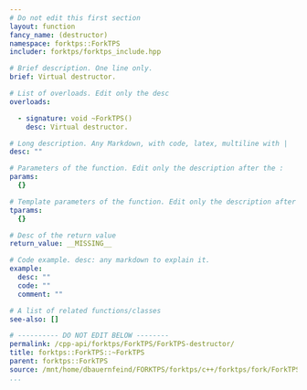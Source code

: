 ```yaml
---
# Do not edit this first section
layout: function
fancy_name: (destructor)
namespace: forktps::ForkTPS
includer: forktps/forktps_include.hpp

# Brief description. One line only.
brief: Virtual destructor.

# List of overloads. Edit only the desc
overloads:

  - signature: void ~ForkTPS()
    desc: Virtual destructor.

# Long description. Any Markdown, with code, latex, multiline with |
desc: ""

# Parameters of the function. Edit only the description after the :
params:
  {}

# Template parameters of the function. Edit only the description after the :
tparams:
  {}

# Desc of the return value
return_value: __MISSING__

# Code example. desc: any markdown to explain it.
example:
  desc: ""
  code: ""
  comment: ""

# A list of related functions/classes
see-also: []

# ---------- DO NOT EDIT BELOW --------
permalink: /cpp-api/forktps/ForkTPS/ForkTPS-destructor/
title: forktps::ForkTPS::~ForkTPS
parent: forktps::ForkTPS
source: /mnt/home/dbauernfeind/FORKTPS/forktps/c++/forktps/fork/ForkTPS.hpp
...
```


